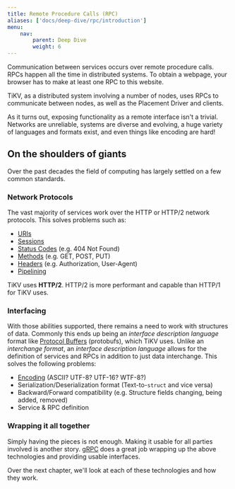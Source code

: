 ```yaml
---
title: Remote Procedure Calls (RPC)
aliases: ['docs/deep-dive/rpc/introduction']
menu:
    nav:
        parent: Deep Dive
        weight: 6
---
```


Communication between services occurs over remote procedure calls. RPCs happen
all the time in distributed systems. To obtain a webpage, your browser has to make at
least one RPC to this website.

TiKV, as a distributed system involving a number of nodes, uses RPCs to
communicate between nodes, as well as the Placement Driver and clients.

As it turns out, exposing functionality as a remote interface isn't a trivial.
Networks are unreliable, systems are diverse and evolving, a huge variety of
languages and formats exist, and even things like encoding are hard!

## On the shoulders of giants

Over the past decades the field of computing has largely settled on a few common
standards.

### Network Protocols

The vast majority of services work over the HTTP or HTTP/2 network protocols.
This solves problems such as:

* [URIs]
* [Sessions]
* [Status Codes] (e.g. 404 Not Found)
* [Methods] (e.g. GET, POST, PUT)
* [Headers] (e.g. Authorization, User-Agent)
* [Pipelining]

TiKV uses **HTTP/2**. HTTP/2 is more performant and capable than HTTP/1 for TiKV uses.

### Interfacing

With those abilities supported, there remains a need to work with structures of
data. Commonly this ends up being an *interface description language* format
like [Protocol Buffers] (protobufs), which TiKV uses. Unlike an *interchange*
*format*, an *interface description language* allows for the definition of
services and RPCs in addition to just data interchange. This solves the
following problems:

* [Encoding] (ASCII? UTF-8? UTF-16? WTF-8?)
* Serialization/Deserialization format (Text-to-`struct` and vice versa)
* Backward/Forward compatibility (e.g. Structure fields changing, being added, removed)
* Service & RPC definition

### Wrapping it all together

Simply having the pieces is not enough. Making it usable for all parties
involved is another story. [gRPC] does a great job wrapping
up the above technologies and providing usable interfaces.

Over the next chapter, we'll look at each of these technologies and how they work.

[gRPC]: https://grpc.io/
[Encoding]: https://en.wikipedia.org/wiki/Character_encoding
[Protocol Buffers]: https://developers.google.com/protocol-buffers/
[URIs]: https://en.wikipedia.org/wiki/Uniform_Resource_Identifier
[Sessions]: https://en.wikipedia.org/wiki/Hypertext_Transfer_Protocol#HTTP_session
[Status Codes]: https://en.wikipedia.org/wiki/List_of_HTTP_status_codes
[Methods]: https://en.wikipedia.org/wiki/Hypertext_Transfer_Protocol#Request_methods
[Headers]: https://en.wikipedia.org/wiki/List_of_HTTP_header_fields
[Pipelining]: https://en.wikipedia.org/wiki/HTTP_pipelining